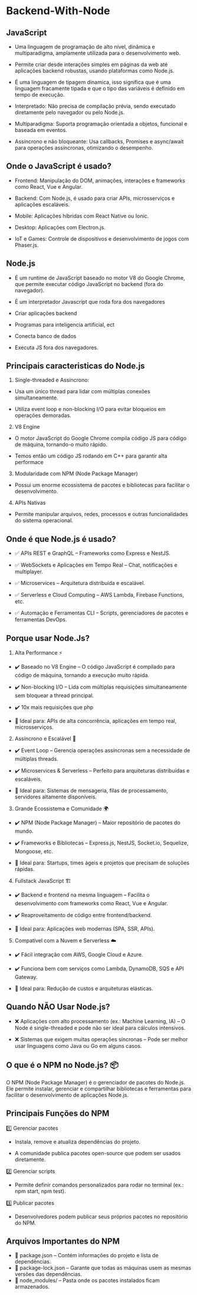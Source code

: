 <h1>Backend-With-Node</h1>

<h2>JavaScript</h2>

- Uma linguagem de programação de alto nível, dinâmica e multiparadigma, amplamente utilizada para o desenvolvimento web.

- Permite criar desde interações simples em páginas da web até aplicações backend robustas, usando plataformas como Node.js.

- É uma linguagem de tipagem dinamica, isso significa que é uma linguagem fracamente tipada e que o tipo das variáveis é definido em tempo de execução.

- Interpretado: Não precisa de compilação prévia, sendo executado diretamente pelo navegador ou pelo Node.js.

- Multiparadigma: Suporta programação orientada a objetos, funcional e baseada em eventos.

- Assíncrono e não bloqueante: Usa callbacks, Promises e async/await para operações assíncronas, otimizando o desempenho.

<h2>Onde o JavaScript é usado?</h2>

- Frontend: Manipulação do DOM, animações, interações e frameworks como React, Vue e Angular.

- Backend: Com Node.js, é usado para criar APIs, microsserviços e aplicações escaláveis.

- Mobile: Aplicações híbridas com React Native ou Ionic.

- Desktop: Aplicações com Electron.js.

- IoT e Games: Controle de dispositivos e desenvolvimento de jogos com Phaser.js.

<h2>Node.js</h2>

- É um runtime de JavaScript baseado no motor V8 do Google Chrome, que permite executar código JavaScript no backend (fora do navegador).

- É um interpretador Javascript que roda fora dos navegadores

- Criar aplicações backend

- Programas para inteligencia artificial, ect

- Conecta banco de dados

- Executa JS fora dos navegadores.

<h2>Principais caracteristicas do Node.js</h2>

1. Single-threaded e Assíncrono: 
- Usa um único thread para lidar com múltiplas conexões simultaneamente.

- Utiliza event loop e non-blocking I/O para evitar bloqueios em operações demoradas.

2. V8 Engine
- O motor JavaScript do Google Chrome compila código JS para código de máquina, tornando-o muito rápido.

- Temos então um código JS rodando em C++ para garantir alta performace

3. Modularidade com NPM (Node Package Manager)
- Possui um enorme ecossistema de pacotes e bibliotecas para facilitar o desenvolvimento.

4. APIs Nativas
- Permite manipular arquivos, redes, processos e outras funcionalidades do sistema operacional.

<h2>Onde é que Node.js é usado?</h2>

- ✅ APIs REST e GraphQL – Frameworks como Express e NestJS.

- ✅ WebSockets e Aplicações em Tempo Real – Chat, notificações e multiplayer.

- ✅ Microservices – Arquitetura distribuída e escalável.

- ✅ Serverless e Cloud Computing – AWS Lambda, Firebase Functions, etc.

- ✅ Automação e Ferramentas CLI – Scripts, gerenciadores de pacotes e ferramentas DevOps.

<h2>Porque usar Node.Js?</h2>

1. Alta Performance ⚡
- ✔️ Baseado no V8 Engine – O código JavaScript é compilado para código de máquina, tornando a execução muito rápida.

- ✔️ Non-blocking I/O – Lida com múltiplas requisições simultaneamente sem bloquear a thread principal.

- ✔️ 10x mais requisições que php

- 📌 Ideal para: APIs de alta concorrência, aplicações em tempo real, microsserviços.

2. Assíncrono e Escalável 🔄
- ✔️ Event Loop – Gerencia operações assíncronas sem a necessidade de múltiplas threads.

- ✔️ Microservices & Serverless – Perfeito para arquiteturas distribuídas e escaláveis.

- 📌 Ideal para: Sistemas de mensageria, filas de processamento, servidores altamente disponíveis.

3. Grande Ecossistema e Comunidade 🌍
- ✔️ NPM (Node Package Manager) – Maior repositório de pacotes do mundo.

- ✔️ Frameworks e Bibliotecas – Express.js, NestJS, Socket.io, Sequelize, Mongoose, etc.

- 📌 Ideal para: Startups, times ágeis e projetos que precisam de soluções rápidas.

4. Fullstack JavaScript 🏗️
- ✔️ Backend e frontend na mesma linguagem – Facilita o desenvolvimento com frameworks como React, Vue e Angular.

- ✔️ Reaproveitamento de código entre frontend/backend.

- 📌 Ideal para: Aplicações web modernas (SPA, SSR, APIs).

5. Compatível com a Nuvem e Serverless ☁️
- ✔️ Fácil integração com AWS, Google Cloud e Azure.

- ✔️ Funciona bem com serviços como Lambda, DynamoDB, SQS e API Gateway.

- 📌 Ideal para: Redução de custos e arquiteturas elásticas.

<h2>Quando NÃO Usar Node.js?</h2>

- ❌ Aplicações com alto processamento (ex.: Machine Learning, IA) – O Node é single-threaded e pode não ser ideal para cálculos intensivos.

- ❌ Sistemas que exigem muitas operações síncronas – Pode ser melhor usar linguagens como Java ou Go em alguns casos.

<h2>O que é o NPM no Node.js? 📦</h2>

O NPM (Node Package Manager) é o gerenciador de pacotes do Node.js. Ele permite instalar, gerenciar e compartilhar bibliotecas e ferramentas para facilitar o desenvolvimento de aplicações Node.js.

<h2>Principais Funções do NPM</h2>

1️⃣ Gerenciar pacotes

- Instala, remove e atualiza dependências do projeto.

- A comunidade publica pacotes open-source que podem ser usados diretamente.

2️⃣ Gerenciar scripts

- Permite definir comandos personalizados para rodar no terminal (ex.: npm start, npm test).

3️⃣ Publicar pacotes

- Desenvolvedores podem publicar seus próprios pacotes no repositório do NPM.

<h2>Arquivos Importantes do NPM</h2>

- 📌 package.json – Contém informações do projeto e lista de dependências.
- 📌 package-lock.json – Garante que todas as máquinas usem as mesmas versões das dependências.
- 📌 node_modules/ – Pasta onde os pacotes instalados ficam armazenados.